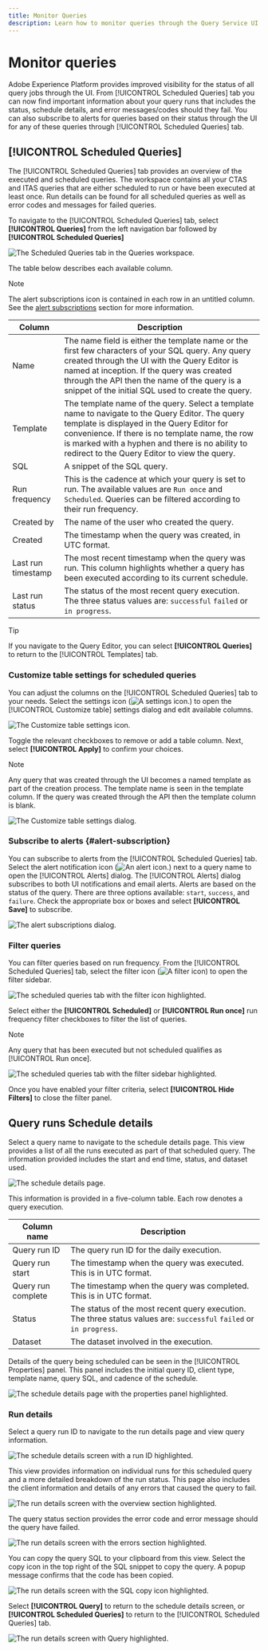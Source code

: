 ```yaml
---
title: Monitor Queries
description: Learn how to monitor queries through the Query Service UI.
---
```

# Monitor queries

Adobe Experience Platform provides improved visibility for the status of all query jobs through the UI. From [!UICONTROL Scheduled Queries] tab you can now find important information about your query runs that includes the status, schedule details, and error messages/codes should they fail. You can also subscribe to alerts for queries based on their status through the UI for any of these queries through [!UICONTROL Scheduled Queries] tab.

## [!UICONTROL Scheduled Queries] 

The [!UICONTROL Scheduled Queries] tab provides an overview of the executed and scheduled queries. The workspace contains all your CTAS and ITAS queries that are either scheduled to run or have been executed at least once. Run details can be found for all scheduled queries as well as error codes and messages for failed queries.

To navigate to the [!UICONTROL Scheduled Queries] tab, select **[!UICONTROL Queries]** from the left navigation bar followed by **[!UICONTROL Scheduled Queries]**

![The Scheduled Queries tab in the Queries workspace.](./images/monitor-queries/scheduled-queries.png)

The table below describes each available column.

>[!NOTE]
>
>The alert subscriptions icon is contained in each row in an untitled column. See the [alert subscriptions](#alert-subscription) section for more information.

| Column | Description  |
|---|---|
| Name | The name field is either the template name or the first few characters of your SQL query. Any query created through the UI with the Query Editor is named at inception. If the query was created through the API then the name of the query is a snippet of the initial SQL used to create the query. |
| Template | The template name of the query. Select a template name to navigate to the Query Editor. The query template is displayed in the Query Editor for convenience. If there is no template name, the row is marked with a hyphen and there is no ability to redirect to the Query Editor to view the query. |
| SQL | A snippet of the SQL query.  |
| Run frequency | This is the cadence at which your query is set to run. The available values are `Run once` and `Scheduled`. Queries can be filtered according to their run frequency. |
| Created by | The name of the user who created the query. |
| Created | The timestamp when the query was created, in UTC format.  |
| Last run timestamp | The most recent timestamp when the query was run. This column highlights whether a query has been executed according to its current schedule.  |
| Last run status | The status of the most recent query execution. The three status values are: `successful` `failed` or `in progress`. |

>[!TIP]
>
>If you navigate to the Query Editor, you can select **[!UICONTROL Queries]** to return to the [!UICONTROL Templates] tab.

### Customize table settings for scheduled queries 

You can adjust the columns on the [!UICONTROL Scheduled Queries] tab to your needs. Select the settings icon (![A settings icon.](./images/monitor-queries/settings-icon.png)) to open the [!UICONTROL Customize table] settings dialog and edit available columns.

![The Customize table settings icon.](./images/monitor-queries/customze-table-settings-icon.png)

Toggle the relevant checkboxes to remove or add a table column. Next, select **[!UICONTROL Apply]** to confirm your choices.

>[!NOTE]
>
>Any query that was created through the UI becomes a named template as part of the creation process. The template name is seen in the template column. If the query was created through the API then the template column is blank. 

![The Customize table settings dialog.](./images/monitor-queries/customize-table-dialog.png)

### Subscribe to alerts {#alert-subscription}

You can subscribe to alerts from the [!UICONTROL Scheduled Queries] tab. Select the alert notification icon (![An alert icon.](./images/monitor-queries/alerts-icon.png)) next to a query name to open the [!UICONTROL Alerts] dialog. The [!UICONTROL Alerts] dialog subscribes to both UI notifications and email alerts. Alerts are based on the status of the query. There are three options available: `start`, `success`, and `failure`. Check the appropriate box or boxes and select **[!UICONTROL Save]** to subscribe.

<!-- This dialog will be updated before release. THe image below will need to be updated inline with these changes. -->

![The alert subscriptions dialog.](./images/monitor-queries/alert-subscription-dialog.png)

<!-- Link to alert subscriptions doc when available -->

### Filter queries

You can filter queries based on run frequency. From the [!UICONTROL Scheduled Queries] tab, select the filter icon (![A filter icon](./images/monitor-queries/filter-icon.png)) to open the filter sidebar. 

![The scheduled queries tab with the filter icon highlighted.](./images/monitor-queries/filter-queries.png)

Select either the **[!UICONTROL Scheduled]** or **[!UICONTROL Run once]** run frequency filter checkboxes to filter the list of queries.

>[!NOTE]
>
>Any query that has been executed but not scheduled qualifies as [!UICONTROL Run once].

![The scheduled queries tab with the filter sidebar highlighted.](./images/monitor-queries/filter-sidebar.png)

Once you have enabled your filter criteria, select **[!UICONTROL Hide Filters]** to close the filter panel.

## Query runs Schedule details

Select a query name to navigate to the schedule details page. This view provides a list of all the runs executed as part of that scheduled query. The information provided includes the start and end time, status, and dataset used. 

![The schedule details page.](./images/monitor-queries/schedule-details.png) 

This information is provided in a five-column table. Each row denotes a query execution. 

| Column name  | Description  |
|---|---|
| Query run ID  | The query run ID for the daily execution.  |
| Query run start | The timestamp when the query was executed. This is in UTC format. |
| Query run complete | The timestamp when the query was completed. This is in UTC format. |
| Status | The status of the most recent query execution. The three status values are: `successful` `failed` or `in progress`. |
| Dataset | The dataset involved in the execution. |

Details of the query being scheduled can be seen in the [!UICONTROL Properties] panel. This panel includes the initial query ID, client type, template name, query SQL, and cadence of the schedule.

![The schedule details page with the properties panel highlighted.](./images/monitor-queries/properties-panel.png)

### Run details

Select a query run ID to navigate to the run details page and view query information. 

![The schedule details screen with a run ID highlighted.](./images/monitor-queries/navigate-to-run-details.png)

This view provides information on individual runs for this scheduled query and a more detailed breakdown of the run status. This page also includes the client information and details of any errors that caused the query to fail. 

![The run details screen with the overview section highlighted.](./images/monitor-queries/query-run-details.png)

The query status section provides the error code and error message should the query have failed. 

![The run details screen with the errors section highlighted.](./images/monitor-queries/failed-query.png)

You can copy the query SQL to your clipboard from this view. Select the copy icon in the top right of the SQL snippet to copy the query. A popup message confirms that the code has been copied.

![The run details screen with the SQL copy icon highlighted.](./images/monitor-queries/copy-sql.png)

Select **[!UICONTROL Query]** to return to the schedule details screen, or **[!UICONTROL Scheduled Queries]** to return to the [!UICONTROL Scheduled Queries] tab.

![The run details screen with Query highlighted.](./images/monitor-queries/return-navigation.png)

